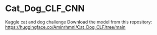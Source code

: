 # Cat_Dog_CLF_CNN
Kaggle cat and dog challenge
Download the model from this repository:
https://huggingface.co/Aminrhmni/Cat_Dog_CLF/tree/main
